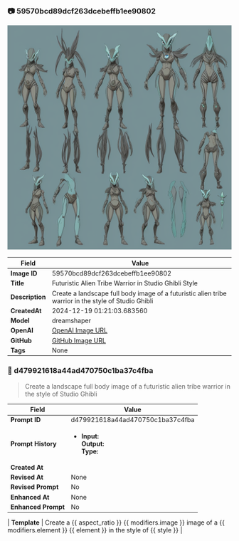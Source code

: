 

### 📷 59570bcd89dcf263dcebeffb1ee90802 


![data.id](./59570bcd89dcf263dcebeffb1ee90802.jpg)


| Field          | Value                                                                                                                     |
|----------------|---------------------------------------------------------------------------------------------------------------------------|
| **Image ID**             | 59570bcd89dcf263dcebeffb1ee90802                                                                                                             |
| **Title**           | Futuristic Alien Tribe Warrior in Studio Ghibli Style                                                                                                       |
| **Description**           | Create a landscape full body image of a futuristic alien tribe warrior in the style of Studio Ghibli                                                                                                       |
| **CreatedAt**        | 2024-12-19 01:21:03.683560                                                                                                        |
| **Model**        | dreamshaper                                                                                                        |
| **OpenAI**         | [OpenAI Image URL](http://192.168.1.85:8081/generated-images/b64411629728.png)                                                                                |
| **GitHub**         | [GitHub Image URL](https://raw.githubusercontent.com/Caneta-Silva/weeb/refs/heads/main/images/59570bcd89dcf263dcebeffb1ee90802/59570bcd89dcf263dcebeffb1ee90802.jpg)                                                                                |
| **Tags**       | None                                                                                                                   |

### 📜 d479921618a44ad470750c1ba37c4fba

> Create a landscape full body image of a futuristic alien tribe warrior in the style of Studio Ghibli

| Field          | Value                                                                                                                                                                      |
|----------------|----------------------------------------------------------------------------------------------------------------------------------------------------------------------------|
| **Prompt ID**  | d479921618a44ad470750c1ba37c4fba                                                                                                                                                            |
| **Prompt History** | <ul><li>**Input:**  <br> **Output:**  <br> **Type:** </li></ul> |
| **Created At** |                                                                                                                                                    |
| **Revised At** | None                                                                                                                                                   |
| **Revised Prompt** | No                                                                                                                                                                      |
| **Enhanced At** | None                                                                                                                                                  |
| **Enhanced Prompt** | No                                                                                                                                                                    |

| **Template**   | Create a {{ aspect_ratio }} {{ modifiers.image }} image of a {{ modifiers.element }} {{ element }} in the style of {{ style }}                                                                                                                                           |


